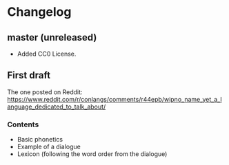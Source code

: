 # Changelog

## master (unreleased)

* Added CC0 License.

## First draft

The one posted on Reddit: <https://www.reddit.com/r/conlangs/comments/r44epb/wipno_name_yet_a_language_dedicated_to_talk_about/>

### Contents

* Basic phonetics
* Example of a dialogue
* Lexicon (following the word order from the dialogue)
